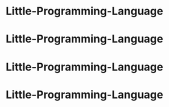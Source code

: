 # Little-Programming-Language
# Little-Programming-Language
# Little-Programming-Language
# Little-Programming-Language
